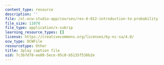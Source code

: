```yaml
---
content_type: resource
description: ''
file: /ol-ocw-studio-app/courses/res-6-012-introduction-to-probability-spring-2018/7c3b7d78ee805ece95c0b5135f536b2e_O4QYcoxuLHE.vtt
file_size: 11078
file_type: application/x-subrip
learning_resource_types: []
license: https://creativecommons.org/licenses/by-nc-sa/4.0/
ocw_type: OCWFile
resourcetype: Other
title: 3play caption file
uid: 7c3b7d78-ee80-5ece-95c0-b5135f536b2e
---
```


